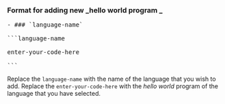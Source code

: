 ### Format for adding new _hello world program _
<pre>
- ### `language-name`

```language-name

enter-your-code-here

```
</pre>

Replace the `language-name` with the name of the language that you wish to add.
Replace the `enter-your-code-here` with the _hello world_ program of the language that you have selected.
